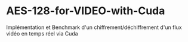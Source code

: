 # AES-128-for-VIDEO-with-Cuda
Implémentation et Benchmark d'un chiffrement/déchiffrement d'un flux vidéo en temps réel via Cuda
